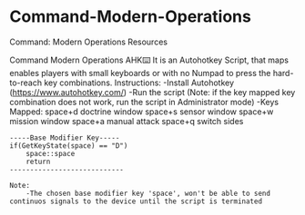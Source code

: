 # Command-Modern-Operations
Command: Modern Operations Resources


Command Modern Operations AHK⌨️
    It is an Autohotkey Script, that maps enables players with small keyboards or with no Numpad to press the hard-to-reach key combinations.
    Instructions:
        -Install Autohotkey (https://www.autohotkey.com/)
        -Run the script (Note: if the key mapped key combination does not work, run the script in Administrator mode)
    -Keys Mapped:
        space+d     doctrine window
        space+s     sensor window
        space+w     mission window
        space+a     manual attack
        space+q     switch sides



    -----Base Modifier Key-----
    if(GetKeyState(space) == "D")
        space::space
        return
    ----------------------------
    
    Note:
        -The chosen base modifier key 'space', won't be able to send continuos signals to the device until the script is terminated